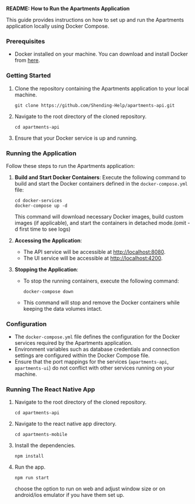 **README: How to Run the Apartments Application**

This guide provides instructions on how to set up and run the Apartments application locally using Docker Compose.

### Prerequisites
- Docker installed on your machine. You can download and install Docker from [here](https://www.docker.com/get-started).

### Getting Started
1. Clone the repository containing the Apartments application to your local machine.

    ```
    git clone https://github.com/Shending-Help/apartments-api.git
    ```

2. Navigate to the root directory of the cloned repository.

    ```
    cd apartments-api
    ```

3. Ensure that your Docker service is up and running.

### Running the Application
Follow these steps to run the Apartments application:

1. **Build and Start Docker Containers**: Execute the following command to build and start the Docker containers defined in the `docker-compose.yml` file:

    ```
    cd docker-services
    docker-compose up -d
    ```

    This command will download necessary Docker images, build custom images (if applicable), and start the containers in detached mode.(omit -d first time to see logs)

2. **Accessing the Application**:
    - The API service will be accessible at [http://localhost:8080](http://localhost:8080).
    - The UI service will be accessible at [http://localhost:4200](http://localhost:4200).

3. **Stopping the Application**:
    - To stop the running containers, execute the following command:

        ```
        docker-compose down
        ```

    - This command will stop and remove the Docker containers while keeping the data volumes intact.

### Configuration
- The `docker-compose.yml` file defines the configuration for the Docker services required by the Apartments application.
- Environment variables such as database credentials and connection settings are configured within the Docker Compose file.
- Ensure that the port mappings for the services (`apartments-api`, `apartments-ui`) do not conflict with other services running on your machine.

### Running The React Native App
1. Navigate to the root directory of the cloned repository.

    ```
    cd apartments-api
    ```
2. Navigate to the react native app directory.

    ```
    cd apartments-mobile
    ```
3. Install the dependencies.

    ```
    npm install
    ```
4. Run the app.

    ```
    npm run start
    ```
    choose the option to run on web and adjust window size or on android/ios emulator if you have them set up.